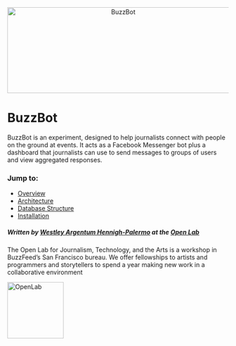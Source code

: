 <div align="center">
<img src="https://github.com/buzzfeed-openlab/buzzbot/blob/master/docs/buzzbot-cover.png?raw=true" alt="BuzzBot" width="512" height="195"></img>
</div>

# BuzzBot

BuzzBot is an experiment, designed to help journalists connect with people on the ground at events. It acts as a Facebook Messenger bot plus a dashboard that journalists can use to send messages to groups of users and view aggregated responses.

### Jump to:

- [Overview](./docs/overview.md)
- [Architecture](./docs/architecture.md)
- [Database Structure](./docs/database-structure.md)
- [Installation](./docs/installation.md)


##### Written by [Westley Argentum Hennigh-Palermo](mailto:WestleyArgentum@gmail.com) at the [Open Lab](https://www.buzzfeed.com/openlab)

The Open Lab for Journalism, Technology, and the Arts is a workshop in BuzzFeed’s San Francisco bureau. We offer fellowships to artists and programmers and storytellers to spend a year making new work in a collaborative environment

<div align="left">
<img src="https://github.com/buzzfeed-openlab/buzzbot/blob/master/docs/open-lab-logo.png?raw=true" alt="OpenLab" width="128" height="128"></img>
</div>
